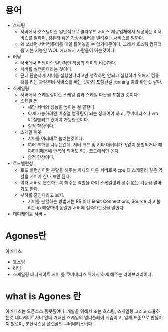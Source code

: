 # 용어
+ 호스팅
	+ 서버에서 호스팅이란 일반적으로 클라우드 서비스 제공업체에서 제공하는 it 서비스를 말하며, 컴퓨터 혹은 가상컴퓨터를 빌려주는 서비스를 말한다. 
	+ 왜 쓰냐면 서버컴퓨터를 매일 틀어놓을 수 없기때문이다. 그래서 호스팅 컴퓨터를 키는 기능인 WOL 에대해서 사람들이 아는것이다. 
+ 러닝
	+ 서버에서 러닝이란 일반적인 러닝의 의미와 비슷하다. 
	+ 서버를 실행한다라는 것이다.
	+ 근데 단순하게 서버를 실행한다라고만 생각하면 안되고 실행하기 위해서 컴퓨터를 키는 과정부터 서비스를 하는 것까지 포함된걸 running 이라 하는것 같다.
+ 스케일링
	+ 서버에서 스케일링이란 스케일 업과 스케일 다운을 포함한 것이다.
	+ 스케일 업
		+ 해당 서버의 성능을 높이는 걸 말한다.
		+ 이게 가능하려면 버추얼 컴퓨팅이 되는 상태여야 하고, 쿠버네티스나 vm 이 실행되고 있어야 가능한것이다.
		+ 질적 향상이다.
	+ 스케일 아웃
		+ 서버를 여러대로 늘리는것이다.
		+ 여러 부하를 나누는건데, 서버 코드 및 기타 데이터가 똑같이 분할되거나 해야하기때문에 반복이 되어도 되는 코드에서만 쓴다.
		+ 양적 향상이다.
+ 로드벨런싱
	+ 로드 벨런싱이란 분할을 해주는 하나의 다른 서버로써 cpu 의 스케줄러 같은 역할을 서버가 한다 보면 된다. 
	+ 여러 서버로 분산하도록 해주는 역할을 하며 스케일링과 땔수 없는 기능을 말하기도 한다. 
	+ 부하를 줄인다라고 보자.
		+ 서버를 분할하는 방법에는 RR 이나 least Connections, Source 라고 불리는 ip 해싱하여 동일한 서버에 접속하는것을 말한다.
+ 데디케이트 서버
	+ 
# Agones란
아거니스 
+ 호스팅
+ 러닝
+ 스케일링 데디케이트 서버
를 쿠버네티스 위에서 하게 해주는 라이브러리이다.

# what is Agones 란
아거니스는 오픈소스 플랫폼이다. 개발을 위해서 또는 호스팅, 스케일링 그리고 조율하는것 데디케이트서버 인데 거대한 스케일의 멀티플레이 게임이고, 업계 표준으로 만들어져 있으며, 분산시스템 플랫폼인 쿠버네티스이다. 